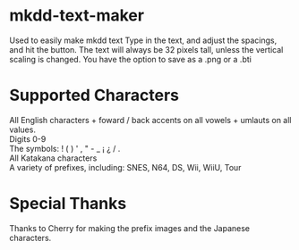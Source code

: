# mkdd-text-maker
Used to easily make mkdd text
Type in the text, and adjust the spacings, and hit the button.
The text will always be 32 pixels tall, unless the vertical scaling is changed. 
You have the option to save as a .png or a .bti

# Supported Characters
All English characters + foward / back accents on all vowels + umlauts on all values. <br>
Digits 0-9 <br>
The symbols: ! ( ) ' , " - _ ¡ ¿ / .<br>
All Katakana characters <br>
A variety of prefixes, including: SNES, N64, DS, Wii, WiiU, Tour

# Special Thanks
Thanks to Cherry for making the prefix images and the Japanese characters.
